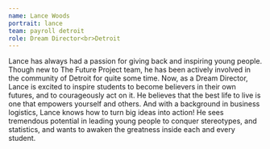 ```yaml
---
name: Lance Woods
portrait: lance
team: payroll detroit
role: Dream Director<br>Detroit
---
```

Lance has always had a passion for giving back and inspiring young people. Though new to The Future Project team, he has been actively involved in the community of Detroit for quite some time. Now, as a Dream Director, Lance is excited to inspire students to become believers in their own futures, and to courageously act on it. He believes that the best life to live is one that empowers yourself and others.  And with a background in business logistics, Lance knows how to turn big ideas into action! He sees tremendous potential in leading young people to conquer stereotypes, and statistics, and wants to awaken the greatness inside each and every student.
